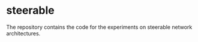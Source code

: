 # steerable
The repository contains the code for the experiments on steerable network architectures.
